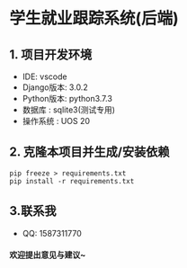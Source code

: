 # 学生就业跟踪系统(后端)

## 1. 项目开发环境
- IDE: vscode
- Django版本: 3.0.2
- Python版本: python3.7.3
- 数据库     : sqlite3(测试专用)
- 操作系统   : UOS 20

## 2. 克隆本项目并生成/安装依赖
```
pip freeze > requirements.txt
pip install -r requirements.txt
```

## 3.联系我
- QQ: 1587311770
#### 欢迎提出意见与建议~